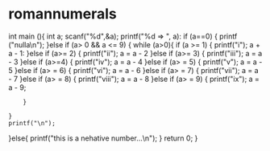 romannumerals
=============
int main (){
    int a;
    scanf("%d",&a);
    printf("%d => ", a):
    if (a==0) {
        printf ("nulla\n");
    }else if (a> 0 && a <= 9) {
        while (a>0){
          if (a >= 1) {
            printf("i");
            a + a - 1:
    }else if (a>= 2) {
            printf("ii");
            a = a - 2
    }else if (a>= 3) {
            printf("iii");
            a = a - 3
    }else if (a>=4) {
            printf("iv");
            a = a - 4
    }else if (a> = 5) {
            printf("v");
            a = a - 5
    }else if (a> = 6) {
            printf("vi");
            a = a - 6
    }else if (a> = 7) {
            printf("vii");
            a = a - 7
    }else if (a> = 8) {
            printf("viii");
            a = a - 8
    }else if (a> = 9) {
            printf("ix");
            a = a - 9;
            
        }
        
    }
    printf("\n");
}else{
      printf("this is a nehative number...\n");
    }
    return 0;
}
  
